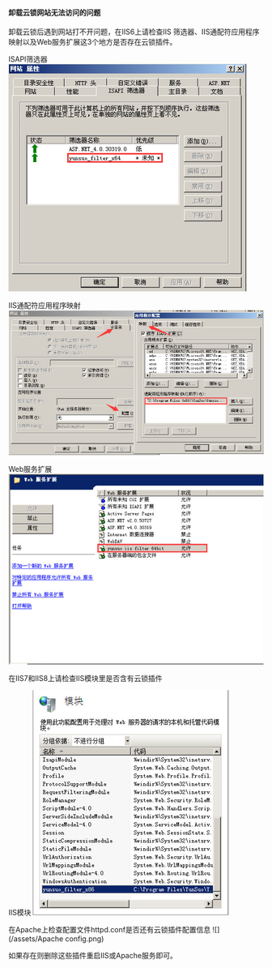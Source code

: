 #### 卸载云锁网站无法访问的问题

卸载云锁后遇到网站打不开问题，在IIS6上请检查IIS 筛选器、IIS通配符应用程序映射以及Web服务扩展这3个地方是否存在云锁插件。

ISAPI筛选器
![](/assets/iis筛选器.png)

IIS通配符应用程序映射
![](/assets/iis通配符.png)

Web服务扩展
![](/assets/web扩展.png)

在IIS7和IIS8上请检查IIS模块里是否含有云锁插件

IIS模块
![](/assets/iis模块.png)

在Apache上检查配置文件httpd.conf是否还有云锁插件配置信息
![](/assets/Apache config.png)

如果存在则删除这些插件重启IIS或Apache服务即可。